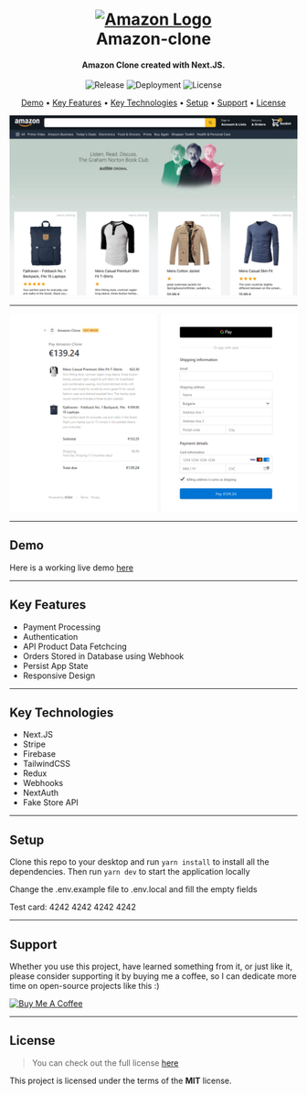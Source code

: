 <h1 align="center">
  <a href="https://amazon-clone-martstech.vercel.app/">
      <img width="200px" src="https://upload.wikimedia.org/wikipedia/commons/thumb/a/a9/Amazon_logo.svg/1000px-Amazon_logo.svg.png" alt="Amazon Logo" />
  </a>
  <br />
  Amazon-clone
  <br />
</h1>

<h4 align="center">
   Amazon Clone created with Next.JS</a>.
</h4>

<p align="center">
   <img src="https://img.shields.io/github/v/release/MartsTech/amazon-clone" alt="Release" />
   <img src="https://vercelbadge.vercel.app/api/MartsTech/amazon-clone" alt="Deployment" />
   <img src="https://img.shields.io/github/license/MartsTech/amazon-clone" alt="License" />
</p>

<p align="center">
  <a href="#demo">Demo</a> •
  <a href="#key-features">Key Features</a> •
  <a href="#key-technologies">Key Technologies</a> •
  <a href="#setup">Setup</a> •
  <a href="#support">Support</a> •
  <a href="#license">License</a>
</p>

![Template Screenshot](public/images/app.png?raw=true "Template Screenshot")

---

<img src="https://raw.githubusercontent.com/MartsTech/amazon-clone/main/public/images/stripe.png" alt="Stripe" />

---

## Demo
Here is a working live demo [here](https://amazon-clone-martstech.vercel.app/)  

---

## Key Features

- Payment Processing
- Authentication
- API Product Data Fetchcing
- Orders Stored in Database using Webhook
- Persist App State
- Responsive Design

---

## Key Technologies

- Next.JS
- Stripe
- Firebase
- TailwindCSS
- Redux
- Webhooks
- NextAuth
- Fake Store API

---

## Setup

Clone this repo to your desktop and run `yarn install` to install all the dependencies.
Then run `yarn dev` to start the application locally

Change the .env.example file to .env.local and fill the empty fields

Test card: 4242 4242 4242 4242

---

## Support

Whether you use this project, have learned something from it, or just like it, please consider supporting it by buying me a coffee, so I can dedicate more time on open-source projects like this :)

<a href="https://www.buymeacoffee.com/martstech" target="_blank">
  <img src="https://cdn.buymeacoffee.com/buttons/v2/default-yellow.png" alt="Buy Me A Coffee" height="60px" width="217px" />
</a>

---

## License

>You can check out the full license [here](https://github.com/MartsTech/amazon-clone/blob/main/LICENSE)

This project is licensed under the terms of the **MIT** license.
